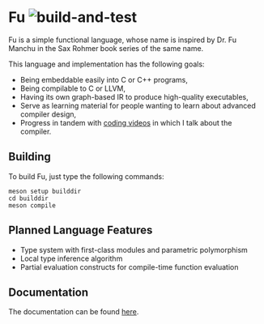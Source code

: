 # Fu ![build-and-test](https://github.com/madmann91/fu/actions/workflows/cmake.yml/badge.svg)

Fu is a simple functional language, whose name is inspired by Dr. Fu Manchu in the Sax Rohmer book series of the same name.

This language and implementation has the following goals:

- Being embeddable easily into C or C++ programs,
- Being compilable to C or LLVM,
- Having its own graph-based IR to produce high-quality executables,
- Serve as learning material for people wanting to learn about advanced compiler design,
- Progress in tandem with [coding videos](https://www.youtube.com/channel/UCBFJ3wD3qNSlZ4MqOA9KntA)
  in which I talk about the compiler.

## Building

To build Fu, just type the following commands:

    meson setup builddir
    cd builddir
    meson compile

## Planned Language Features

- Type system with first-class modules and parametric polymorphism
- Local type inference algorithm
- Partial evaluation constructs for compile-time function evaluation

## Documentation

The documentation can be found [here](doc/index.md).
